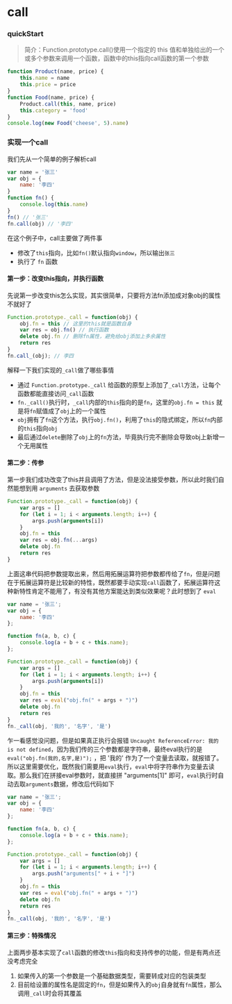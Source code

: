 # call

### quickStart
> 简介：Function.prototype.call()使用一个指定的 this 值和单独给出的一个或多个参数来调用一个函数，函数中的this指向call函数的第一个参数

```js
function Product(name, price) {
    this.name = name
    this.price = price
}
function Food(name, price) {
    Product.call(this, name, price)
    this.category = 'food'
}
console.log(new Food('cheese', 5).name)
```

### 实现一个call

我们先从一个简单的例子解析call
```js
var name = '张三'
var obj = {
    name: '李四'
}
function fn() {
    console.log(this.name)
}
fn() // '张三'
fn.call(obj) // '李四'
```
在这个例子中，call主要做了两件事
* 修改了`this`指向，比如`fn()`默认指向`window`，所以输出`张三`
* 执行了 `fn` 函数

#### 第一步：改变this指向，并执行函数
先说第一步改变this怎么实现，其实很简单，只要将方法fn添加成对象obj的属性不就好了
```js
Function.prototype._call = function(obj) {
    obj.fn = this // 这里的this就是函数自身
    var res = obj.fn() // 执行函数
    delete obj.fn // 删除fn属性，避免给obj添加上多余属性
    return res
}
fn.call_(obj); // 李四
```
解释一下我们实现的`_call`做了哪些事情
* 通过 `Function.prototype._call` 给函数的原型上添加了`_call`方法，让每个函数都能直接访问`_call`函数
* `fn._call()`执行时，`_call`内部的`this`指向的是`fn`，这里的`obj.fn = this` 就是将`fn`赋值成了`obj`上的一个属性
* `obj`拥有了`fn`这个方法，执行`obj.fn()`，利用了`this`的隐式绑定，所以`fn`内部的`this`指向`obj`
* 最后通过`delete`删除了`obj`上的`fn`方法，毕竟执行完不删除会导致obj上新增一个无用属性

#### 第二步：传参
第一步我们成功改变了this并且调用了方法，但是没法接受参数，所以此时我们自然能想到用 `arguments` 去获取参数
```js
Function.prototype._call = function(obj) {
    var args = []
    for (let i = 1; i < arguments.length; i++) {
        args.push(arguments[i])
    }
    obj.fn = this
    var res = obj.fn(...args)
    delete obj.fn
    return res
}
```
上面这串代码把参数提取出来，然后用拓展运算符把参数都传给了`fn`，但是问题在于拓展运算符是比较新的特性，既然都要手动实现`call`函数了，拓展运算符这种新特性肯定不能用了，有没有其他方案能达到类似效果呢？此时想到了 `eval`
```js
var name = '张三';
var obj = {
    name: '李四'
};

function fn(a, b, c) {
    console.log(a + b + c + this.name);
};

Function.prototype._call = function(obj) {
    var args = []
    for (let i = 1; i < arguments.length; i++) {
        args.push(arguments[i])
    }
    obj.fn = this
    var res = eval("obj.fn(" + args + ")")
    delete obj.fn
    return res
}
fn._call(obj, '我的', '名字', '是')
```
乍一看感觉没问题，但是如果真正执行会报错 `Uncaught ReferenceError: 我的 is not defined`，因为我们传的三个参数都是字符串，最终eval执行的是`eval("obj.fn(我的,名字,是)");` ，把 '我的' 作为了一个变量去读取，就报错了。所以这里需要优化，既然我们需要用`eval`执行，`eval`中将字符串作为变量去读取。那么我们在拼接eval参数时，就直接拼 "arguments[1]" 即可，`eval`执行时自动去取`arguments`数据，修改后代码如下
```js
var name = '张三';
var obj = {
    name: '李四'
};

function fn(a, b, c) {
    console.log(a + b + c + this.name);
};

Function.prototype._call = function(obj) {
    var args = []
    for (let i = 1; i < arguments.length; i++) {
        args.push("arguments[" + i + "]")
    }
    obj.fn = this
    var res = eval("obj.fn(" + args + ")")
    delete obj.fn
    return res
}
fn._call(obj, '我的', '名字', '是')
```
#### 第三步：特殊情况
上面两步基本实现了`call`函数的修改`this`指向和支持传参的功能，但是有两点还没考虑完全
1. 如果传入的第一个参数是一个基础数据类型，需要转成对应的包装类型
2. 目前给设置的属性名是固定的`fn`，但是如果传入的`obj`自身就有`fn`属性，那么调用`_call`时会将其覆盖






















